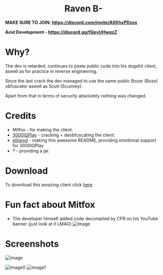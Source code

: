 <h1 align="center">Raven B-</h1>

**MAKE SURE TO JOIN: https://discord.com/invite/A9XhxPDzex**

**Acid Development - https://discord.gg/fQevUHwqzZ**

# Why?
The dev is retarded, continues to paste public code into his dogshit client, aswell as for practice in reverse engineering.

Since the last crack the dev managed to use the same public Bozar (Bozo) obfuscator aswell as Scuti (Scummy).

Apart from that in terms of security absolutely nothing was changed.

[3000IQPlayA]: https://github.com/3000IQPlay
[ethanolA]: https://github.com/eurquake

[download]: https://github.com/Cool-Cracking-Team/RavenB-/raw/main/RavenBMinus-Cracked.jar

# Credits
- Mitfox - for making the client.
- [3000IQPlay][3000IQPlayA] - cracking + deobfuscating the client.
- [ethanol][ethanolA] - making this awesome README, providing emotional support for 3000IQPlay
- ? - providing a jar.

# Download
To download this amazing client click [here][download] 

# Fun fact about Mitfox
- The developer himself added code decompiled by CFR on his YouTube banner (just look at it LMAO)
![image](https://cdn.discordapp.com/attachments/1136019954571948073/1137480158161412177/image.png)

# Screenshots
![image](https://github.com/Cool-Cracking-Team/RavenB-/blob/main/image.png)

![image0](https://github.com/Cool-Cracking-Team/RavenB-/blob/main/discord.png)
![image1](https://github.com/Cool-Cracking-Team/RavenB-/blob/main/image1.png)


